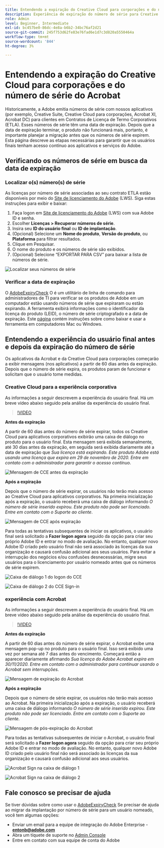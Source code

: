 ```yaml
---
title: Entendendo a expiração do Creative Cloud para corporações e do número de série do Acrobat
description: Experiência de expiração do número de série para Creative Cloud para corporações e Acrobat
role: Admin
level: Beginner, Intermediate
exl-id: bc457be0-86dc-4e8a-b6b2-34bc76af2d21
source-git-commit: 245f753d62fe83e76fad6e1d7c3d820a5550464a
workflow-type: tm+mt
source-wordcount: '844'
ht-degree: 3%

---
```


# Entendendo a expiração do Creative Cloud para corporações e do número de série do Acrobat

Historicamente, a Adobe emitia números de série com nossos aplicativos (por exemplo, Creative Suite, Creative Cloud para corporações, Acrobat XI, Acrobat DC) para clientes em Contratos de Licença de Termo Corporativos (ETLA). Esses números de série têm uma data de expiração. Depois que a data de expiração terminar, o produto não funcionará mais, portanto, é importante planejar a migração antes que os números de série expirem. Esta página descreve as etapas necessárias para garantir que os usuários finais tenham acesso contínuo aos aplicativos e serviços do Adobe.

## Verificando os números de série em busca da data de expiração

### Localizar o(s) número(s) de série

As licenças por número de série associadas ao seu contrato ETLA estão disponíveis por meio do [Site de licenciamento do Adobe](https://licensing.adobe.com/) (LWS). Siga estas instruções para exibir e baixar:

1. Faça logon em [Site de licenciamento do Adobe](https://licensing.adobe.com/) (LWS) com sua Adobe ID e senha.
1. Escolher **Licenças > Recuperar números de série**.
1. Insira seu **ID do usuário final** ou **ID de implantação**.
1. (Opcional) Selecione um **Nome do produto**, **Versão do produto**, ou **Plataforma** para filtrar resultados.
1. Clique em Pesquisar.
1. O nome do produto e os números de série são exibidos.
1. (Opcional) Selecione “EXPORTAR PARA CSV” para baixar a lista de números de série.

![Localizar seus números de série](assets/retrieveserialnumbers.png)

### Verificar a data de expiração

O [AdobeExpiryCheck](https://helpx.adobe.com/enterprise/kb/volume-license-expiration-check.html) O é um utilitário de linha de comando para administradores de TI para verificar se os produtos de Adobe em um computador estão usando números de série que expiraram ou estão expirando. A ferramenta exibirá informações como o identificador da licença do produto (LEID), o número de série criptografado e a data de expiração. Este [página](https://helpx.adobe.com/enterprise/kb/volume-license-expiration-check.html) contém instruções sobre como baixar e usar a ferramenta em computadores Mac ou Windows.

## Entendendo a experiência do usuário final antes e depois da expiração do número de série

Os aplicativos da Acrobat e da Creative Cloud para corporações começarão a exibir mensagens (nos aplicativos) a partir de 60 dias antes da expiração. Depois que o número de série expira, os produtos param de funcionar e solicitam que o usuário tome medidas.

### Creative Cloud para a experiência corporativa

As informações a seguir descrevem a experiência do usuário final. Há um breve vídeo abaixo seguido pela análise da experiência do usuário final.

>[!VIDEO](https://video.tv.adobe.com/v/331746?hidetitle=true)

**Antes da expiração**

A partir de 60 dias antes do número de série expirar, todos os Creative Cloud para aplicativos corporativos exibirão uma caixa de diálogo no produto para o usuário final. Esta mensagem será exibida semanalmente, até 30 dias antes da expiração, em seguida será exibida diariamente até a data de expiração que *Sua licença está expirando. Este produto Adobe está usando uma licença que expira em 29 de novembro de 2020. Entre em contato com o administrador para garantir o acesso contínuo*.

![Mensagem de CCE antes da expiração](assets/cceexpiring.png)

**Após a expiração**

Depois que o número de série expirar, os usuários não terão mais acesso ao Creative Cloud para aplicativos corporativos. Na primeira inicialização após a expiração, o usuário receberá uma caixa de diálogo informando *O número de série inserido expirou. Este produto não pode ser licenciado. Entre em contato com o Suporte ao cliente*.

![Mensagem de CCE após expiração](assets/cceafterexpire.png)

Para todas as tentativas subsequentes de iniciar os aplicativos, o usuário final será solicitado a **Fazer logon agora** seguido da opção para criar seu próprio Adobe ID e entrar no modo de avaliação. No entanto, qualquer novo Adobe ID criado pelo usuário final não será associado às licenças da sua organização e causará confusão adicional aos seus usuários. Para evitar a interrupção dos negócios e/ou confusões desnecessárias, migre seus usuários para o licenciamento por usuário nomeado antes que os números de série expirem.

![Caixa de diálogo 1 do logon do CCE](assets/ccesignin1.png)

![Caixa de diálogo 2 do CCE Sign-in](assets/ccesignin2.png)

### experiência com Acrobat

As informações a seguir descrevem a experiência do usuário final. Há um breve vídeo abaixo seguido pela análise da experiência do usuário final.

>[!VIDEO](https://video.tv.adobe.com/v/331749?hidetitle=true)


**Antes da expiração**

A partir de 60 dias antes do número de série expirar, o Acrobat exibe uma mensagem pop-up no produto para o usuário final. Isso será exibido uma vez por semana até 7 dias antes do vencimento. Começará então a aparecer diariamente afirmando *Sua licença do Adobe Acrobat expira em 30/11/2020. Entre em contato com o administrador para continuar usando o Acrobat sem interrupções.*

![Mensagem de expiração do Acrobat](assets/acrobatexpiring.png)

**Após a expiração**

Depois que o número de série expirar, os usuários não terão mais acesso ao Acrobat. Na primeira inicialização após a expiração, o usuário receberá uma caixa de diálogo informando *O número de série inserido expirou. Este produto não pode ser licenciado. Entre em contato com o Suporte ao cliente.*

![Mensagem de pós-expiração do Acrobat](assets/acrobatafterexpire.png)

Para todas as tentativas subsequentes de iniciar o Acrobat, o usuário final será solicitado a **Fazer logon agora** seguido da opção para criar seu próprio Adobe ID e entrar no modo de avaliação. No entanto, qualquer novo Adobe ID criado pelo usuário final não será associado às licenças da sua organização e causará confusão adicional aos seus usuários.

![Acrobat Sign na caixa de diálogo 1](assets/acrobatsignin1.png)

![Acrobat Sign na caixa de diálogo 2](assets/acrobatsignin2.png)

## Fale conosco se precisar de ajuda

Se tiver dúvidas sobre como usar o [AdobeExpiryCheck](https://helpx.adobe.com/enterprise/kb/volume-license-expiration-check.html) Se precisar de ajuda ao migrar da implantação por número de série para um usuário nomeado, você tem algumas opções:
* Enviar um email para a equipe de integração do Adobe Enterprise - **entonb@adobe.com**
* Abra um tíquete de suporte no [Admin Console](https://adminconsole.adobe.com/support)
* Entre em contato com sua equipe de conta do Adobe
